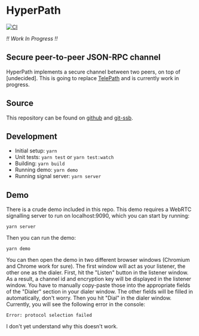 # HyperPath

[![CI](https://github.com/identity-box/hyperpath/workflows/CI/badge.svg)][ci]

_!! Work In Progress !!_

## Secure peer-to-peer JSON-RPC channel

HyperPath implements a secure channel between two peers, on top of
[undecided]. This is going to replace [TelePath][telepath-url]
and is currently work in progress.

## Source

This repository can be found on [github][git-repo] and [git-ssb][ssb-repo].

## Development

- Initial setup: `yarn`
- Unit tests: `yarn test` or `yarn test:watch`
- Building: `yarn build`
- Running demo: `yarn demo`
- Running signal server: `yarn server`

## Demo

There is a crude demo included in this repo. This demo requires a
WebRTC signalling server to run on localhost:9090, which you can start
by running:

    yarn server

Then you can run the demo:

    yarn demo

You can then open the demo in two different browser windows (Chromium
and Chrome work for sure). The first window will act as your listener,
the other one as the dialer. First, hit the "Listen" button in the
listener window. As a result, a channel id and encryption key will be
displayed in the listener window. You have to manually copy-paste those
into the appropriate fields of the "Dialer" section in your dialer
window. The other fields will be filled in automatically, don't worry.
Then you hit "Dial" in the dialer window. Currently, you will see the
following error in the console:

    Error: protocol selection failed

I don't yet understand why this doesn't work.

[ci]: https://github.com/identity-box/hyperpath/actions?query=workflow%3ACI
[telepath-url]: https://github.com/identity-box/identity-box/tree/master/workspaces/telepath
[git-repo]: https://github.com/identity-box/hyperpath
[ssb-repo]: http://git.scuttlebot.io/%251U%2BJgFizEZ4MtNPLul5RubrkyAH9yUKzvtCOiF3UheY%3D.sha256

